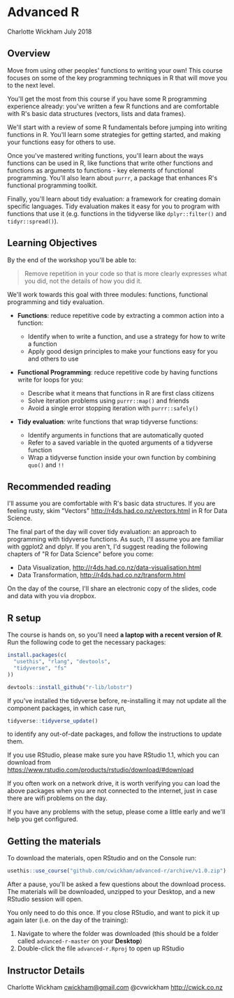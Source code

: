 Advanced R
================
Charlotte Wickham
July 2018

Overview
--------

Move from using other peoples' functions to writing your own! This course focuses on some of the key programming techniques in R that will move you to the next level.

You'll get the most from this course if you have some R programming experience already: you've written a few R functions and are comfortable with R's basic data structures (vectors, lists and data frames).

We'll start with a review of some R fundamentals before jumping into writing functions in R. You'll learn some strategies for getting started, and making your functions easy for others to use.

Once you've mastered writing functions, you'll learn about the ways functions can be used in R, like functions that write other functions and functions as arguments to functions - key elements of functional programming. You'll also learn about `purrr`, a package that enhances R's functional programming toolkit.

Finally, you'll learn about tidy evaluation: a framework for creating domain specific languages. Tidy evaluation makes it easy for you to program with functions that use it (e.g. functions in the tidyverse like `dplyr::filter()` and `tidyr::spread()`).

Learning Objectives
-------------------

By the end of the workshop you'll be able to:

> Remove repetition in your code so that is more clearly expresses what you did, not the details of how you did it.

We'll work towards this goal with three modules: functions, functional programming and tidy evaluation.

-   **Functions**: reduce repetitive code by extracting a common action into a function:

    -   Identify when to write a function, and use a strategy for how to write a function
    -   Apply good design principles to make your functions easy for you and others to use

-   **Functional Programming**: reduce repetitive code by having functions write for loops for you:

    -   Describe what it means that functions in R are first class citizens
    -   Solve iteration problems using `purrr::map()` and friends
    -   Avoid a single error stopping iteration with `purrr::safely()`

-   **Tidy evaluation**: write functions that wrap tidyverse functions:

    -   Identify arguments in functions that are automatically quoted
    -   Refer to a saved variable in the quoted arguments of a tidyverse function
    -   Wrap a tidyverse function inside your own function by combining `quo()` and `!!`

Recommended reading
-------------------

I'll assume you are comfortable with R's basic data structures. If you are feeling rusty, skim "Vectors" <http://r4ds.had.co.nz/vectors.html> in R for Data Science.

The final part of the day will cover tidy evaluation: an approach to programming with tidyverse functions. As such, I'll assume you are familiar with ggplot2 and dplyr. If you aren't, I'd suggest reading the following chapters of "R for Data Science" before you come:

-   Data Visualization, <http://r4ds.had.co.nz/data-visualisation.html>
-   Data Transformation, <http://r4ds.had.co.nz/transform.html>

On the day of the course, I'll share an electronic copy of the slides, code and data with you via dropbox.

R setup
-------

The course is hands on, so you'll need **a laptop with a recent version of R**. Run the following code to get the necessary packages:

``` r
install.packages(c(
  "usethis", "rlang", "devtools",
  "tidyverse", "fs"
))

devtools::install_github("r-lib/lobstr")
```

If you've installed the tidyverse before, re-installing it may not update all the component packages, in which case run,

``` r
tidyverse::tidyverse_update()
```

to identify any out-of-date packages, and follow the instructions to update them.

If you use RStudio, please make sure you have RStudio 1.1, which you can download from <https://www.rstudio.com/products/rstudio/download/#download>

If you often work on a network drive, it is worth verifying you can load the above packages when you are not connected to the internet, just in case there are wifi problems on the day.

If you have any problems with the setup, please come a little early and we'll help you get configured.

Getting the materials
---------------------

To download the materials, open RStudio and on the Console run:

``` r
usethis::use_course("github.com/cwickham/advanced-r/archive/v1.0.zip")
```

After a pause, you'll be asked a few questions about the download process. The materials will be downloaded, unzipped to your Desktop, and a new RStudio session will open.

You only need to do this once. If you close RStudio, and want to pick it up again later (i.e. on the day of the training):

1.  Navigate to where the folder was downloaded (this should be a folder called `advanced-r-master` on your **Desktop**)
2.  Double-click the file `advanced-r.Rproj` to open up RStudio

Instructor Details
------------------

Charlotte Wickham
<cwickham@gmail.com>
@cvwickham
<http://cwick.co.nz>
